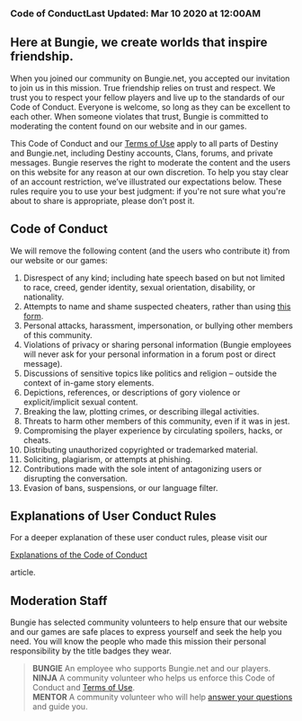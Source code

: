 ### Code of ConductLast Updated: Mar 10 2020 at 12:00AM

Here at Bungie, we create worlds that inspire friendship.
---------------------------------------------------------

When you joined our community on Bungie.net, you accepted our invitation to join us in this mission. True friendship relies on trust and respect. We trust you to respect your fellow players and live up to the standards of our Code of Conduct. Everyone is welcome, so long as they can be excellent to each other. When someone violates that trust, Bungie is committed to moderating the content found on our website and in our games.

This Code of Conduct and our [Terms of Use](https://www.bungie.net/en/legal/terms "Terms of Use") apply to all parts of Destiny and Bungie.net, including Destiny accounts, Clans, forums, and private messages. Bungie reserves the right to moderate the content and the users on this website for any reason at our own discretion. To help you stay clear of an account restriction, we’ve illustrated our expectations below. These rules require you to use your best judgment: if you're not sure what you're about to share is appropriate, please don’t post it.

Code of Conduct
---------------

We will remove the following content (and the users who contribute it) from our website or our games:

1.  Disrespect of any kind; including hate speech based on but not limited to race, creed, gender identity, sexual orientation, disability, or nationality.
2.  Attempts to name and shame suspected cheaters, rather than using [this form](https://www.bungie.net/en/help/troubleshoot?oid=13967 "Report Suspected Cheating Contact Form").
3.  Personal attacks, harassment, impersonation, or bullying other members of this community.
4.  Violations of privacy or sharing personal information (Bungie employees will never ask for your personal information in a forum post or direct message).
5.  Discussions of sensitive topics like politics and religion – outside the context of in-game story elements.
6.  Depictions, references, or descriptions of gory violence or explicit/implicit sexual content.
7.  Breaking the law, plotting crimes, or describing illegal activities.
8.  Threats to harm other members of this community, even if it was in jest.
9.  Compromising the player experience by circulating spoilers, hacks, or cheats.
10.  Distributing unauthorized copyrighted or trademarked material.
11.  Soliciting, plagiarism, or attempts at phishing.
12.  Contributions made with the sole intent of antagonizing users or disrupting the conversation.
13.  Evasion of bans, suspensions, or our language filter.

Explanations of User Conduct Rules
----------------------------------

For a deeper explanation of these user conduct rules, please visit our

[Explanations of the Code of Conduct](https://www.bungie.net/en/help/article/48807 "Explanations of the Code of Conduct")

article.

Moderation Staff
----------------

Bungie has selected community volunteers to help ensure that our website and our games are safe places to express yourself and seek the help you need. You will know the people who made this mission their personal responsibility by the title badges they wear.

> **BUNGIE** An employee who supports Bungie.net and our players.  
> **NINJA** A community volunteer who helps us enforce this Code of Conduct and [Terms of Use](https://www.bungie.net/en/legal/terms "Terms of Use").  
> **MENTOR** A community volunteer who will help [answer your questions](https://www.bungie.net/en/forums/topics/?tg=help "#Help Forum") and guide you.